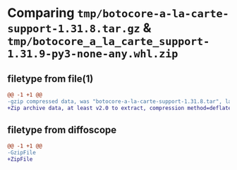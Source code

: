 # Comparing `tmp/botocore-a-la-carte-support-1.31.8.tar.gz` & `tmp/botocore_a_la_carte_support-1.31.9-py3-none-any.whl.zip`

## filetype from file(1)

```diff
@@ -1 +1 @@
-gzip compressed data, was "botocore-a-la-carte-support-1.31.8.tar", last modified: Fri Jul 21 01:21:53 2023, max compression
+Zip archive data, at least v2.0 to extract, compression method=deflate
```

## filetype from diffoscope

```diff
@@ -1 +1 @@
-GzipFile
+ZipFile
```

